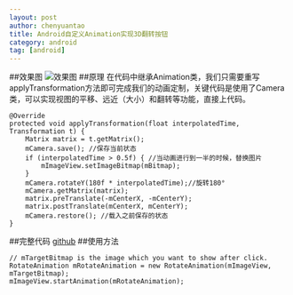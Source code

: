 ```yaml
---
layout: post
author: chenyuantao
title: Android自定义Animation实现3D翻转按钮
category: android
tag: [android]
---
```

##效果图
![效果图](http://img.blog.csdn.net/20160724184828378)
##原理
在代码中继承Animation类，我们只需要重写applyTransformation方法即可完成我们的动画定制，关键代码是使用了Camera类，可以实现视图的平移、远近（大小）和翻转等功能，直接上代码。

	@Override
	protected void applyTransformation(float interpolatedTime, Transformation t) {
		Matrix matrix = t.getMatrix();
		mCamera.save(); //保存当前状态
		if (interpolatedTime > 0.5f) { //当动画进行到一半的时候，替换图片
			mImageView.setImageBitmap(mBitmap);
		} 		
		mCamera.rotateY(180f * interpolatedTime);//旋转180°
		mCamera.getMatrix(matrix);
		matrix.preTranslate(-mCenterX, -mCenterY);
		matrix.postTranslate(mCenterX, mCenterY);
		mCamera.restore(); //载入之前保存的状态
	}

##完整代码
[github](https://github.com/chenyuantao/RotateAnimation)
##使用方法

	// mTargetBitmap is the image which you want to show after click.
	RotateAnimation mRotateAnimation = new RotateAnimation(mImageView, mTargetBitmap);
	mImageView.startAnimation(mRotateAnimation);
